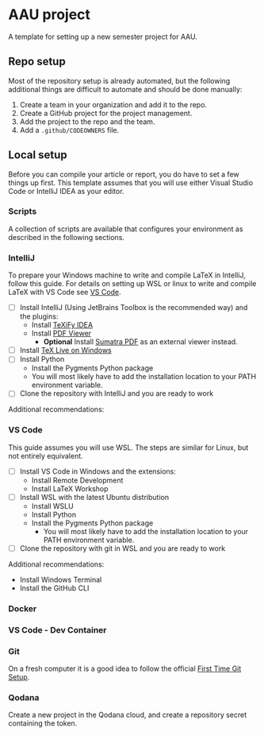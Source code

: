 # AAU project
A template for setting up a new semester project for AAU.

## Repo setup
Most of the repository setup is already automated, but the following additional things are difficult to automate and should be done manually:

1. Create a team in your organization and add it to the repo.
2. Create a GitHub project for the project management.
3. Add the project to the repo and the team.
4. Add a `.github/CODEOWNERS` file.

## Local setup
Before you can compile your article or report, you do have to set a few things up first. This template assumes that you will use either Visual Studio Code or IntelliJ IDEA as your editor.

### Scripts
A collection of scripts are available that configures your environment as described in the following sections.

### IntelliJ
To prepare your Windows machine to write and compile LaTeX in IntelliJ, follow this guide. For details on setting up WSL or linux to write and compile LaTeX with VS Code see [VS Code](#vs-code).

- [ ] Install IntelliJ (Using JetBrains Toolbox is the recommended way) and the plugins:
  - Install [TeXiFy IDEA](https://plugins.jetbrains.com/plugin/9473-texify-idea) 
  - Install [PDF Viewer](https://plugins.jetbrains.com/plugin/14494-pdf-viewer) 
    - **Optional** Install [Sumatra PDF](https://www.sumatrapdfreader.org/free-pdf-reader) as an external viewer instead.
- [ ] Install [TeX Live on Windows](https://tug.org/texlive/windows.html)
- [ ] Install Python
  - Install the Pygments Python package
  - You will most likely have to add the installation location to your PATH environment variable.
- [ ] Clone the repository with IntelliJ and you are ready to work

Additional recommendations:

### VS Code
This guide assumes you will use WSL. The steps are similar for Linux, but not entirely equivalent.

- [ ] Install VS Code in Windows and the extensions:
  - Install Remote Development
  - Install LaTeX Workshop
- [ ] Install WSL with the latest Ubuntu distribution
  - Install WSLU
  - Install Python
  - Install the Pygments Python package
    - You will most likely have to add the installation location to your PATH environment variable.
- [ ] Clone the repository with git in WSL and you are ready to work

Additional recommendations:
- Install Windows Terminal
- Install the GitHub CLI

### Docker

### VS Code - Dev Container

### Git
On a fresh computer it is a good idea to follow the official [First Time Git Setup](https://git-scm.com/book/en/v2/Getting-Started-First-Time-Git-Setup).

### Qodana
Create a new project in the Qodana cloud, and create a repository secret containing the token.